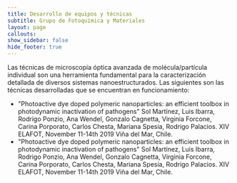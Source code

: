 ```yaml
---
title: Desarrollo de equipos y técnicas
subtitle: Grupo de Fotoquímica y Materiales
layout: page
callouts:
show_sidebar: false
hide_footer: true
---
```



Las técnicas de microscopía óptica avanzada de molécula/partícula individual son una herramienta fundamental para la caracterización detallada de diversos sistemas nanoestructurados. Las siguientes son las técnicas desarrolladas que se encuentran en funcionamiento: 

- "Photoactive dye doped polymeric nanoparticles: an efficient toolbox in photodynamic inactivation of pathogens" Sol Martínez, Luis Ibarra, Rodrigo Ponzio, Ana Wendel, Gonzalo Cagnetta, Virginia Forcone, Carina Porporato, Carlos Chesta, Mariana Spesia, Rodrigo Palacios. XIV ELAFOT, November 11-14th 2019 Viña del Mar, Chile.
- "Photoactive dye doped polymeric nanoparticles: an efficient toolbox in photodynamic inactivation of pathogens" Sol Martínez, Luis Ibarra, Rodrigo Ponzio, Ana Wendel, Gonzalo Cagnetta, Virginia Forcone, Carina Porporato, Carlos Chesta, Mariana Spesia, Rodrigo Palacios. XIV ELAFOT, November 11-14th 2019 Viña del Mar, Chile.


